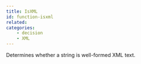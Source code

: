 ```yaml
---
title: IsXML
id: function-isxml
related:
categories:
    - decision
    - XML
---
```


Determines whether a string is well-formed XML text.
